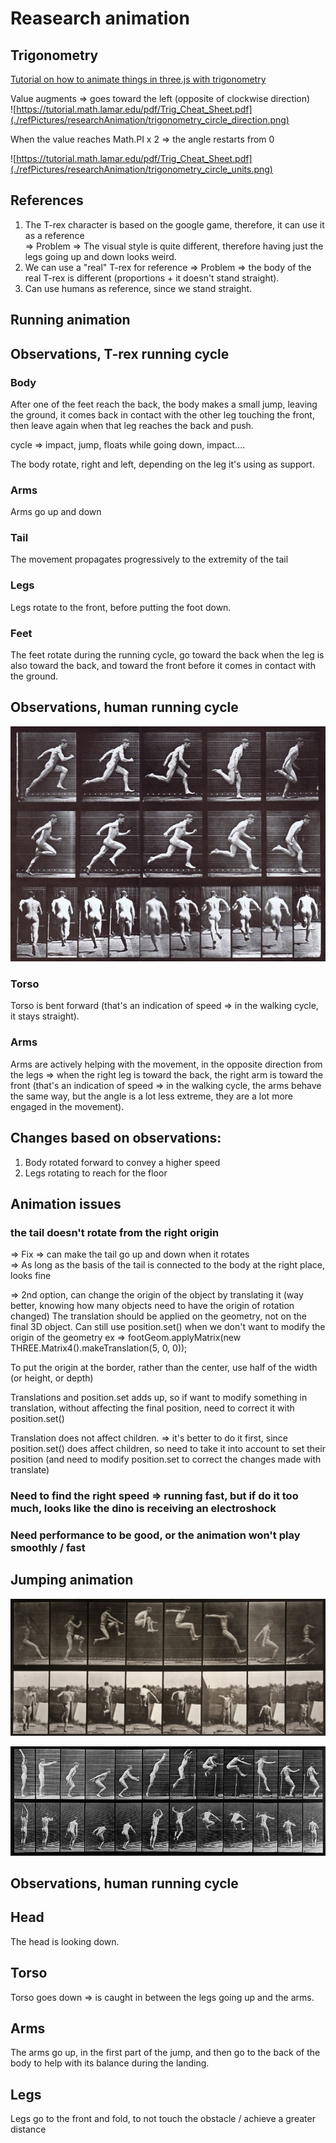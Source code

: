 # Reasearch animation

## Trigonometry

[Tutorial on how to animate things in three.js with trigonometry](https://www.smashingmagazine.com/2017/09/animation-interaction-techniques-webgl/)

Value augments => goes toward the left (opposite of clockwise direction)  
![https://tutorial.math.lamar.edu/pdf/Trig_Cheat_Sheet.pdf](./refPictures/researchAnimation/trigonometry_circle_direction.png)

When the value reaches Math.PI x 2 => the angle restarts from 0

![https://tutorial.math.lamar.edu/pdf/Trig_Cheat_Sheet.pdf](./refPictures/researchAnimation/trigonometry_circle_units.png)

## References

1. The T-rex character is based on the google game, therefore, it can use it as a reference  
   => Problem => The visual style is quite different, therefore having just the legs going up and down looks weird.
2. We can use a "real" T-rex for reference
   => Problem => the body of the real T-rex is different (proportions + it doesn't stand straight).
3. Can use humans as reference, since we stand straight.

## Running animation

## Observations, T-rex running cycle

### Body

After one of the feet reach the back, the body makes a small jump, leaving the ground, it comes back in contact with the other leg touching the front, then leave again when that leg reaches the back and push.

cycle => impact, jump, floats while going down, impact....

The body rotate, right and left, depending on the leg it's using as support.

### Arms

Arms go up and down

### Tail

The movement propagates progressively to the extremity of the tail

### Legs

Legs rotate to the front, before putting the foot down.

### Feet

The feet rotate during the running cycle, go toward the back when the leg is also toward the back, and toward the front before it comes in contact with the ground.

## Observations, human running cycle

![Muybridge running cycle](./refPictures/researchAnimation/muybridge_run_cycle_man.jpg)

### Torso

Torso is bent forward (that's an indication of speed => in the walking cycle, it stays straight).

### Arms

Arms are actively helping with the movement, in the opposite direction from the legs => when the right leg is toward the back, the right arm is toward the front (that's an indication of speed => in the walking cycle, the arms behave the same way, but the angle is a lot less extreme, they are a lot more engaged in the movement).

## Changes based on observations:

1. Body rotated forward to convey a higher speed
2. Legs rotating to reach for the floor

## Animation issues

### the tail doesn't rotate from the right origin

=> Fix => can make the tail go up and down when it rotates  
 => As long as the basis of the tail is connected to the body at the right place, looks fine

 => 2nd option, can change the origin of the object by translating it (way better, knowing how many objects need to have the origin of rotation changed)
 The translation should be applied on the geometry, not on the final 3D object.
 Can still use position.set() when we don't want to modify the origin of the geometry
 ex => footGeom.applyMatrix(new THREE.Matrix4().makeTranslation(5, 0, 0));

 To put the origin at the border, rather than the center, use half of the width (or height, or depth)

 Translations and position.set adds up, so if want to modify something in translation, without affecting the final position, need to correct it with position.set()

 Translation does not affect children.
 => it's better to do it first, since position.set() does affect children, so need to take it into account to set their position (and need to modify position.set to correct the changes made with translate)

### Need to find the right speed => running fast, but if do it too much, looks like the dino is receiving an electroshock

### Need performance to be good, or the animation won't play smoothly / fast

## Jumping animation

![Muybridge running cycle](./refPictures/researchAnimation/muybridge_jumping_man.jpg)

![Muybridge running cycle](./refPictures/researchAnimation/muybridge_jumping_man2.jpg)

## Observations, human running cycle

## Head

The head is looking down.

## Torso

Torso goes down => is caught in between the legs going up and the arms.

## Arms

The arms go up, in the first part of the jump, and then go to the back of the body to help with its balance during the landing.

## Legs

Legs go to the front and fold, to not touch the obstacle / achieve a greater distance
